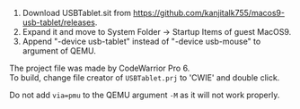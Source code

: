 1. Download USBTablet.sit from https://github.com/kanjitalk755/macos9-usb-tablet/releases.
1. Expand it and move to System Folder -> Startup Items of guest MacOS9.
1. Append "-device usb-tablet" instead of "-device usb-mouse" to argument of QEMU.

The project file was made by CodeWarrior Pro 6.  
To build, change file creator of `USBTablet.prj` to 'CWIE' and double click.

Do not add `via=pmu` to the QEMU argument `-M` as it will not work properly.
